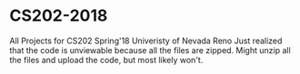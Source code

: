 # CS202-2018
All Projects for CS202 Spring'18 Univeristy of Nevada Reno
Just realized that the code is unviewable because all the files are zipped.
Might unzip all the files and upload the code, but most likely won't.
